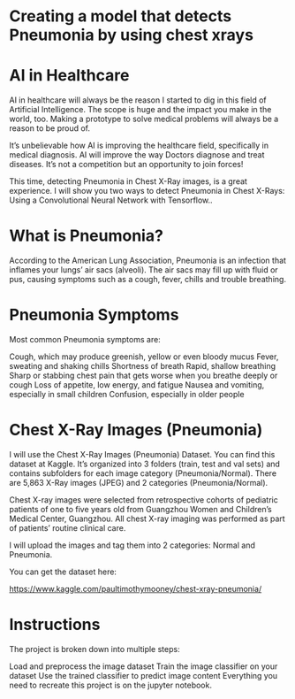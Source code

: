 # Creating a model that detects Pneumonia by using chest xrays
# AI in Healthcare
  AI in healthcare will always be the reason I started to dig in this field of Artificial Intelligence. The scope is huge and the impact you make in the world, too. Making a prototype to solve medical problems will always be a reason to be proud of.
  
It’s unbelievable how AI is improving the healthcare field, specifically in medical diagnosis. AI will improve the way Doctors diagnose and treat diseases. It’s not a competition but an opportunity to join forces!

This time, detecting Pneumonia in Chest X-Ray images, is a great experience. I will show you two ways to detect Pneumonia in Chest X-Rays: Using a Convolutional Neural Network with Tensorflow..
# What is Pneumonia?
  According to the American Lung Association, Pneumonia is an infection that inflames your lungs’ air sacs (alveoli). The air sacs may fill up with fluid or pus, causing symptoms such as a cough, fever, chills and trouble breathing.
# Pneumonia Symptoms
Most common Pneumonia symptoms are:

Cough, which may produce greenish, yellow or even bloody mucus
Fever, sweating and shaking chills
Shortness of breath
Rapid, shallow breathing
Sharp or stabbing chest pain that gets worse when you breathe deeply or cough
Loss of appetite, low energy, and fatigue
Nausea and vomiting, especially in small children
Confusion, especially in older people
# Chest X-Ray Images (Pneumonia)
I will use the Chest X-Ray Images (Pneumonia) Dataset. You can find this dataset at Kaggle. It’s organized into 3 folders (train, test and val sets) and contains subfolders for each image category (Pneumonia/Normal). There are 5,863 X-Ray images (JPEG) and 2 categories (Pneumonia/Normal).

Chest X-ray images were selected from retrospective cohorts of pediatric patients of one to five years old from Guangzhou Women and Children’s Medical Center, Guangzhou. All chest X-ray imaging was performed as part of patients’ routine clinical care.

I will upload the images and tag them into 2 categories: Normal and Pneumonia.

You can get the dataset here:

https://www.kaggle.com/paultimothymooney/chest-xray-pneumonia/
# Instructions
The project is broken down into multiple steps:

Load and preprocess the image dataset
Train the image classifier on your dataset
Use the trained classifier to predict image content
Everything you need to recreate this project is on the jupyter notebook.

